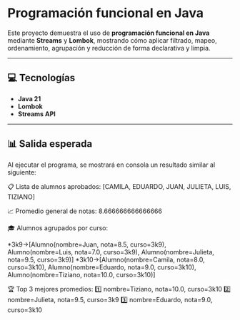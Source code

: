 # Programación funcional en Java 

Este proyecto demuestra el uso de **programación funcional en Java** mediante **Streams** y **Lombok**, mostrando cómo aplicar filtrado, mapeo, ordenamiento, agrupación y reducción de forma declarativa y limpia.

---

## 💻 Tecnologías 
- **Java 21**
- **Lombok**
- **Streams API**

---

## 📊 Salida esperada

Al ejecutar el programa, se mostrará en consola un resultado similar al siguiente:

📋 Lista de alumnos aprobados:
[CAMILA, EDUARDO, JUAN, JULIETA, LUIS, TIZIANO]

📈 Promedio general de notas:
8.666666666666666

🎓 Alumnos agrupados por curso:

*3k9->[Alumno(nombre=Juan, nota=8.5, curso=3k9), Alumno(nombre=Luis, nota=7.0, curso=3k9), Alumno(nombre=Julieta, nota=9.5, curso=3k9)]
*3k10->[Alumno(nombre=Camila, nota=8.0, curso=3k10), Alumno(nombre=Eduardo, nota=9.0, curso=3k10), Alumno(nombre=Tiziano, nota=10.0, curso=3k10)]


🏆 Top 3 mejores promedios:
1️⃣ nombre=Tiziano, nota=10.0, curso=3k10
2️⃣ nombre=Julieta, nota=9.5, curso=3k9
3️⃣ nombre=Eduardo, nota=9.0, curso=3k10



